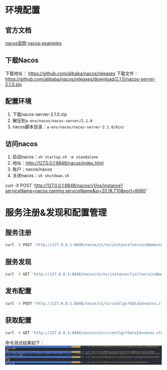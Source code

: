 # 环境配置
## 官方文档
[nacos官网](https://nacos.io/zh-cn/index.html)
[nacos-examples](https://github.com/nacos-group/nacos-examples)

## 下载Nacos
下载地址： https://github.com/alibaba/nacos/releases
下载文件：https://github.com/alibaba/nacos/releases/download/2.1.0/nacos-server-2.1.0.zip

## 配置环境
1. 下载nacos-server-2.1.0.zip
2. 解压到`a-env/nacos/nacos-server/2.1.0`
3. nacos脚本目录：`a-env/nacos/nacos-server-2.1.0/bin/`

## 访问nacos
1. 启动nacos：`sh startup.sh -m standalone`
2. 地址：http://127.0.0.1:8848/nacos/index.html
3. 账户：nacos/nacos
4. 关闭nacos：`sh shutdown.sh`


curl -X POST 'http://127.0.0.1:8848/nacos/v1/ns/instance?serviceName=nacos.naming.serviceName&ip=20.18.7.10&port=8080'

# 服务注册&发现和配置管理
## 服务注册
```bash
curl -X POST 'http://127.0.0.1:8848/nacos/v1/ns/instance?serviceName=nacos.naming.serviceName&ip=20.18.7.10&port=8080'
```

## 服务发现
```bash
curl -X GET 'http://127.0.0.1:8848/nacos/v1/ns/instance/list?serviceName=nacos.naming.serviceName'
```
## 发布配置
```bash
curl -X POST "http://127.0.0.1:8848/nacos/v1/cs/configs?dataId=nacos.cfg.dataId&group=test&content=HelloWorld"
```

## 获取配置
```bash
curl -X GET "http://127.0.0.1:8848/nacos/v1/cs/configs?dataId=nacos.cfg.dataId&group=test"
```

命令测试结果如下：
![01.curl.demo.png](./assets/01.curl.demo.png)
